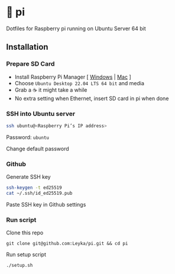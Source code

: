 # 🥧 pi 

Dotfiles for Raspberry pi running on Ubuntu Server 64 bit

## Installation

### Prepare SD Card 

* Install Raspberry Pi Manager [ [Windows](https://downloads.raspberrypi.org/imager/imager_latest.exe) | [Mac](https://downloads.raspberrypi.org/imager/imager_latest.dmg) ]
* Choose `Ubuntu Desktop 22.04 LTS 64 bit` and media 
* Grab a ☕ it might take a while
* No extra setting when Ethernet, insert SD card in pi when done

### SSH into Ubuntu server

```sh
ssh ubuntu@<Raspberry Pi’s IP address>
```

Password: `ubuntu`

Change default password

### Github

Generate SSH key

```sh
ssh-keygen -t ed25519
cat ~/.ssh/id_ed25519.pub
```

Paste SSH key in Github settings

### Run script 

Clone this repo 

```
git clone git@github.com:Leyka/pi.git && cd pi
```

Run setup script

```
./setup.sh
```
